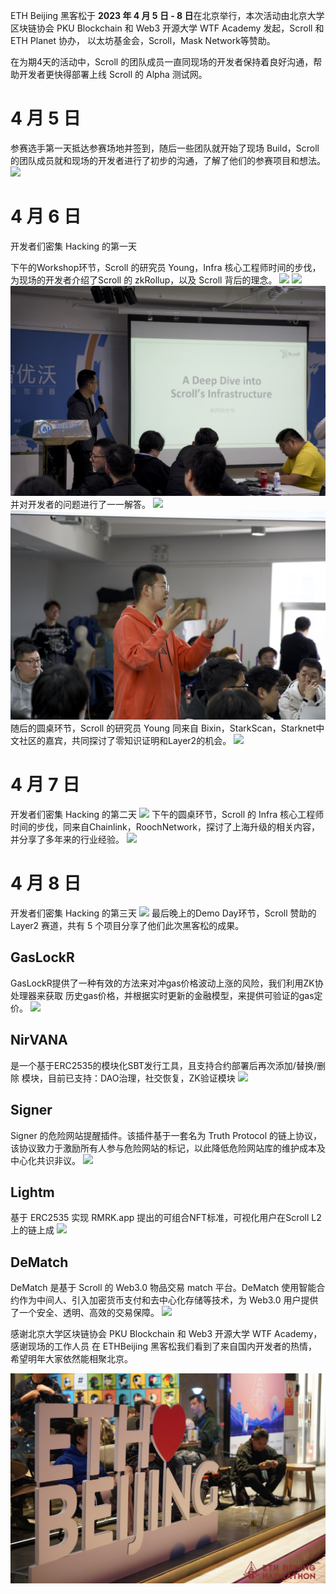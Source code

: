 
ETH Beijing 黑客松于 **2023 年 4 月 5 日 - 8 日**在北京举行，本次活动由北京大学区块链协会 PKU Blockchain 和 Web3 开源大学 WTF Academy 发起，Scroll 和 ETH Planet 协办， 以太坊基金会，Scroll，Mask Network等赞助。

在为期4天的活动中，Scroll 的团队成员一直同现场的开发者保持着良好沟通，帮助开发者更快得部署上线 Scroll 的 Alpha 测试网。

# 4 月 5 日

参赛选手第一天抵达参赛场地并签到，随后一些团队就开始了现场 Build，Scroll 的团队成员就和现场的开发者进行了初步的沟通，了解了他们的参赛项目和想法。
![](img/4-5-1.jpg)

# 4 月 6 日

开发者们密集 Hacking 的第一天

下午的Workshop环节，Scroll 的研究员 Young，Infra 核心工程师时间的步伐，为现场的开发者介绍了Scroll 的 zkRollup，以及 Scroll 背后的理念。
![](img/4-6-1.jpeg)
![](img/4-6-2.jpeg)
![](img/4-6-3.jpeg)
并对开发者的问题进行了一一解答。
![](img/4-6-4.jpeg)
![](img/4-6-5.jpeg)
随后的圆桌环节，Scroll 的研究员 Young 同来自 Bixin，StarkScan，Starknet中文社区的嘉宾，共同探讨了零知识证明和Layer2的机会。
![](img/4-6-6.jpg)

# 4 月 7 日

开发者们密集 Hacking 的第二天
![](img/4-7-3.jpg)
下午的圆桌环节，Scroll 的 Infra 核心工程师时间的步伐，同来自Chainlink，RoochNetwork，探讨了上海升级的相关内容，并分享了多年来的行业经验。
![](img/4-7-1.jpg)


# 4 月 8 日

开发者们密集 Hacking 的第三天
![](img/4-7-2.jpg)
最后晚上的Demo Day环节，Scroll 赞助的 Layer2 赛道，共有 5 个项目分享了他们此次黑客松的成果。
## GasLockR
GasLockR提供了一种有效的方法来对冲gas价格波动上涨的风险，我们利用ZK协处理器来获取 历史gas价格，并根据实时更新的金融模型，来提供可验证的gas定价。
![](img/4-8-1.jpg)
## NirVANA
是一个基于ERC2535的模块化SBT发行工具，且支持合约部署后再次添加/替换/删除 模块，目前已支持：DAO治理，社交恢复，ZK验证模块
![](img/4-8-2.jpg)
## Signer
Signer 的危险网站提醒插件。该插件基于一套名为 Truth Protocol 的链上协议，该协议致力于激励所有人参与危险网站的标记，以此降低危险网站库的维护成本及中心化共识非议。
![](img/4-8-3.jpg)
## Lightm
基于 ERC2535 实现 RMRK.app 提出的可组合NFT标准，可视化用户在Scroll L2上的链上成
![](img/4-8-5.jpg)
## DeMatch
DeMatch 是基于 Scroll 的 Web3.0 物品交易 match 平台。DeMatch 使用智能合约作为中间人、引入加密货币支付和去中心化存储等技术，为 Web3.0 用户提供了一个安全、透明、高效的交易保障。
![](img/4-8-4.jpg)

感谢北京大学区块链协会 PKU Blockchain 和 Web3 开源大学 WTF Academy，感谢现场的工作人员
在 ETHBeijing 黑客松我们看到了来自国内开发者的热情，希望明年大家依然能相聚北京。

![](img/ethbeijing.jpg)